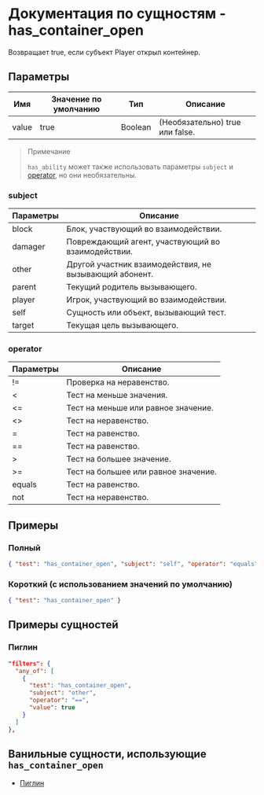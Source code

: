 # Документация по сущностям - has_container_open

Возвращает true, если субъект Player открыл контейнер.

## Параметры

| Имя   | Значение по умолчанию | Тип     | Описание                        |
|-------|-----------------------|---------|---------------------------------|
| value | true                  | Boolean | (Необязательно) true или false. |


> Примечание
> 
> `has_ability` может также использовать параметры `subject` и [operator](../../../../Others/Operators.md), но они необязательны.

### subject

| Параметры | Описание                                               |
|-----------|--------------------------------------------------------|
| block     | Блок, участвующий во взаимодействии.                   |
| damager   | Повреждающий агент, участвующий во взаимодействии.     |
| other     | Другой участник взаимодействия, не вызывающий абонент. |
| parent    | Текущий родитель вызывающего.                          |
| player    | Игрок, участвующий во взаимодействии.                  |
| self      | Сущность или объект, вызывающий тест.                  |
| target    | Текущая цель вызывающего.                              |

### operator

| Параметры | Описание                             |
|-----------|--------------------------------------|
| !=        | Проверка на неравенство.             |
| <         | Тест на меньше значения.             |
| <=        | Тест на меньше или равное значение.  |
| <>        | Тест на неравенство.                 |
| =         | Тест на равенство.                   |
| ==        | Тест на равенство.                   |
| \>         | Тест на большее значение.            |
| >=        | Тест на большее или равное значение. |
| equals    | Тест на равенство.                   |
| not       | Тест на неравенство.                 |

## Примеры

### Полный

``` json
{ "test": "has_container_open", "subject": "self", "operator": "equals", "value": "true" }
```

### Короткий (с использованием значений по умолчанию)

``` json
{ "test": "has_container_open" }
```

## Примеры сущностей

### Пиглин

``` json
"filters": {
  "any_of": [
    {
      "test": "has_container_open",
      "subject": "other",
      "operator": "==",
      "value": true
    }
  ]
},
```

## Ванильные сущности, использующие `has_container_open`

+ [Пиглин](../../../../Others/Entities/piglin.md)
